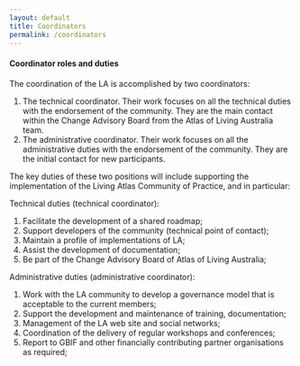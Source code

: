 ```yaml
---
layout: default
title: Coordinators
permalink: /coordinators
---
```


<h4>Coordinator roles and duties</h4>

<p> The coordination of the LA is accomplished by two coordinators: </p>

<ol>
    <li>The technical coordinator. Their work focuses on all the technical duties with the endorsement  of the community. They are the main contact within the Change Advisory Board from the Atlas of Living Australia team.</li>
    <li>The administrative coordinator. Their work focuses on all the administrative duties with the endorsement of the community. They are the initial contact for new participants.</li>
</ol>

<p>The key duties of these two positions will include supporting the implementation of the Living Atlas Community of Practice, and in particular:</p>

<p> Technical duties (technical coordinator): </p>
<ol>
    <li>Facilitate the development of a shared roadmap;</li>
    <li>Support developers of the community (technical point of contact);</li>
    <li>Maintain a profile of implementations of LA;</li>
    <li>Assist the development of documentation;</li>
    <li>Be part of the Change Advisory Board of Atlas of Living Australia;</li>
</ol>

<p>Administrative duties (administrative coordinator):</p>
<ol>
    <li>Work with the LA community to develop a governance model that is acceptable to the current members;</li>
    <li>Support the development and maintenance of training, documentation;</li>
    <li>Management of the LA web site and social networks;</li>
    <li>Coordination of the delivery of regular workshops and conferences;</li>
    <li>Report to GBIF and other financially contributing partner organisations as required;</li>
</ol>
    

